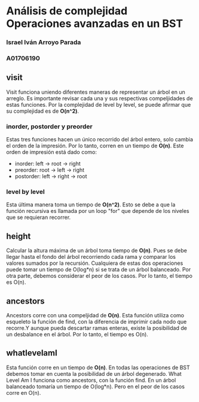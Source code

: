 # Análisis de complejidad Operaciones avanzadas en un BST
### Israel Iván Arroyo Parada 
### A01706190

## visit
Visit funciona uniendo diferentes maneras de representar un árbol en un arreglo. Es importante revisar cada una y sus respectivas compeljidades de estas funciones. Por la complejidad de level by level, se puede afirmar que su complejidad es de **O(n^2)**.
### inorder, postorder y preorder
Estas tres funciones hacen un único recorrido del árbol entero, solo cambia el orden de la impresión. Por lo tanto, corren en un tiempo de **O(n)**. Este orden de impresión está dado como:
- inorder: left -> root -> right
- preorder: root -> left -> right
- postorder: left -> right -> root

### level by level
Esta última manera toma un tiempo de **O(n^2)**. Esto se debe a que la función recursiva es llamada por un loop "for" que depende de los niveles que se requieran recorrer.

## height
Calcular la altura máxima de un árbol toma tiempo de **O(n)**. Pues se debe llegar hasta el fondo del árbol recorriendo cada rama y comparar los valores sumados por la recursión. Cualquiera de estas dos operaciones puede tomar un tiempo de O(log*n) si se trata de un árbol balanceado. Por otra parte, debemos considerar el peor de los casos. Por lo tanto, el tiempo es O(n).

## ancestors
Ancestors corre con una compeljidad de **O(n)**. Esta función utiliza como esqueleto la función de find, con la diferencia de imprimir cada nodo que recorre.Y aunque pueda descartar ramas enteras, existe la posibilidad de un desbalance en el árbol. Por lo tanto, el tiempo es O(n).

## whatlevelamI
Esta función corre en un tiempo de **O(n)**. En todas las operaciones de BST debemos tomar en cuenta la posibilidad de un árbol degenerado.
What Level Am I funciona como ancestors, con la función find. En un árbol balanceado tomaría un tiempo de O(log*n). Pero en el peor de los casos corre en O(n).


